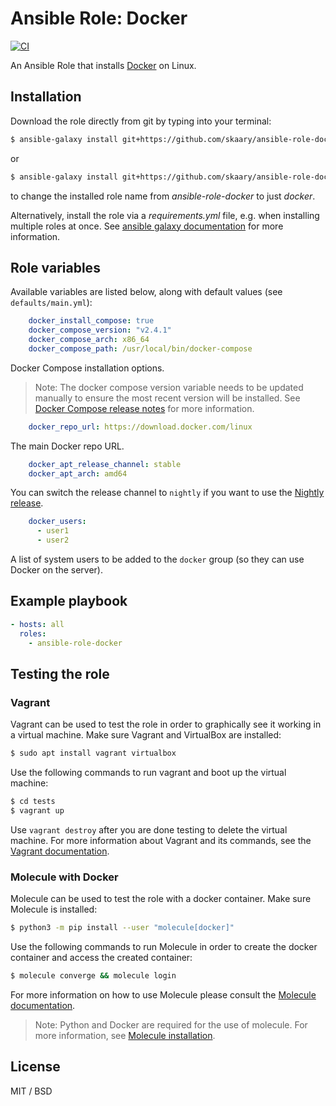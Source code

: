 # Ansible Role: Docker
[![CI](https://github.com/skaary/ansible-role-docker/actions/workflows/ci.yml/badge.svg?branch=main&event=push)](https://github.com/skaary/ansible-role-docker/actions?query=workflow%3Ci)

An Ansible Role that installs [Docker](https://www.docker.com/) on Linux.

<!-- optionally docker-compose
can choose between stable or nightly release channel
compose version needs to be updated manually
to test if docker is working correctly run xx -->

## Installation

Download the role directly from git by typing into your terminal:

```bash
$ ansible-galaxy install git+https://github.com/skaary/ansible-role-docker.git
```

or

```bash
$ ansible-galaxy install git+https://github.com/skaary/ansible-role-docker.git,,docker
```

to change the installed role name from _ansible-role-docker_ to just _docker_.

Alternatively, install the role via a _requirements.yml_ file, e.g. when installing multiple roles at once. See [ansible galaxy documentation](https://galaxy.ansible.com/docs/using/installing.html#installing-multiple-roles-from-a-file) for more information.

## Role variables

Available variables are listed below, along with default values (see `defaults/main.yml`):

```yaml
    docker_install_compose: true
    docker_compose_version: "v2.4.1"
    docker_compose_arch: x86_64
    docker_compose_path: /usr/local/bin/docker-compose
```

Docker Compose installation options.

> Note: The docker compose version variable needs to be updated manually to ensure the most recent version will be installed. See [Docker Compose release notes](https://docs.docker.com/compose/release-notes/) for more information.

```yaml
    docker_repo_url: https://download.docker.com/linux
```

The main Docker repo URL.

```yaml
    docker_apt_release_channel: stable
    docker_apt_arch: amd64
```

You can switch the release channel to `nightly` if you want to use the [Nightly release](https://docker-docs.uclv.cu/engine/install/#release-channels).

```yaml
    docker_users:
      - user1
      - user2
```

A list of system users to be added to the `docker` group (so they can use Docker on the server).

## Example playbook

```yaml
- hosts: all
  roles:
    - ansible-role-docker
```

## Testing the role

### Vagrant

Vagrant can be used to test the role in order to graphically see it working in a virtual machine. Make sure Vagrant and VirtualBox are installed:

```bash
$ sudo apt install vagrant virtualbox
```

Use the following commands to run vagrant and boot up the virtual machine:

```bash
$ cd tests
$ vagrant up
```

Use `vagrant destroy` after you are done testing to delete the virtual machine. For more information about Vagrant and its commands, see the [Vagrant documentation](https://www.vagrantup.com/docs/cli).

### Molecule with Docker

Molecule can be used to test the role with a docker container. Make sure Molecule is installed:

```bash
$ python3 -m pip install --user "molecule[docker]"
```

Use the following commands to run Molecule in order to create the docker container and access the created container:
```bash
$ molecule converge && molecule login
```

For more information on how to use Molecule please consult the [Molecule documentation](https://molecule.readthedocs.io/en/latest/getting-started.html).

> Note: Python and Docker are required for the use of molecule. For more information, see [Molecule installation](https://molecule.readthedocs.io/en/latest/installation.html).

## License

MIT / BSD
